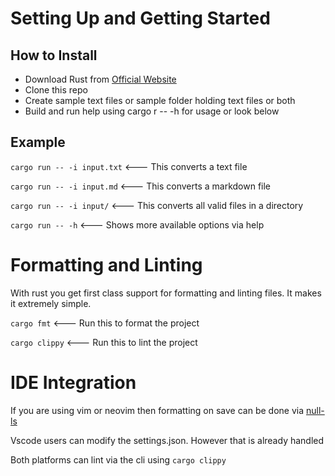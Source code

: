 # Setting Up and Getting Started

## How to Install

- Download Rust from [Official Website](https://www.rust-lang.org/)
- Clone this repo
- Create sample text files or sample folder holding text files or both
- Build and run help using cargo r -- -h for usage or look below

## Example

`cargo run -- -i input.txt` <--- This converts a text file

`cargo run -- -i input.md` <--- This converts a markdown file

`cargo run -- -i input/` <--- This converts all valid files in a directory

`cargo run -- -h` <--- Shows more available options via help

# Formatting and Linting

With rust you get first class support for formatting and linting files. It makes it extremely simple.

`cargo fmt` <--- Run this to format the project

`cargo clippy` <--- Run this to lint the project

# IDE Integration

If you are using vim or neovim then formatting on save can be done via [null-ls](https://github.com/jose-elias-alvarez/null-ls.nvim)

Vscode users can modify the settings.json. However that is already handled

Both platforms can lint via the cli using `cargo clippy`
